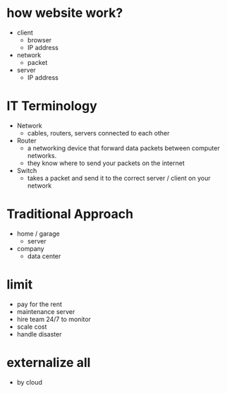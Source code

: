 # how website work?

- client
  - browser
  - IP address
- network
  - packet
- server
  - IP address

# IT Terminology

- Network
  - cables, routers, servers connected to each other
- Router
  - a networking device that forward data packets between computer networks.
  - they know where to send your packets on the internet
- Switch
  - takes a packet and send it to the correct server / client on your network

# Traditional Approach

- home / garage
  - server
- company
  - data center

# limit

- pay for the rent
- maintenance server
- hire team 24/7 to monitor
- scale cost
- handle disaster

# externalize all

- by cloud

